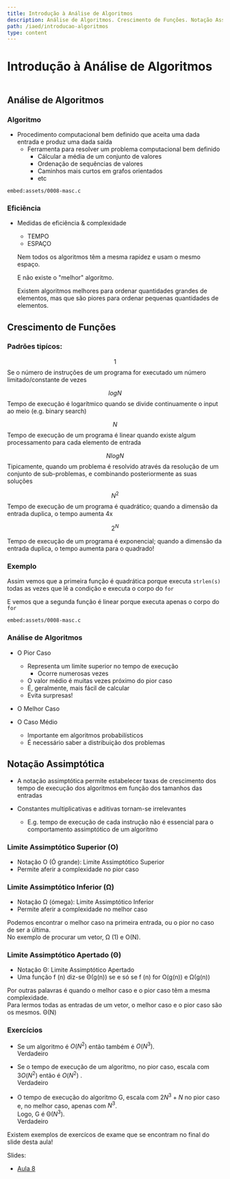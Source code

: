 ```yaml
---
title: Introdução à Análise de Algoritmos
description: Análise de Algoritmos. Crescimento de Funções. Notação Assimptótica.
path: /iaed/introducao-algoritmos
type: content
---
```


# Introdução à Análise de Algoritmos

```toc

```

## Análise de Algoritmos

### Algoritmo

- Procedimento computacional bem definido que aceita
  uma dada entrada e produz uma dada saída
  - Ferramenta para resolver um problema computacional bem
    definido
    - Cálcular a média de um conjunto de valores
    - Ordenação de sequências de valores
    - Caminhos mais curtos em grafos orientados
    - etc

`embed:assets/0008-masc.c`

### Eficiência

- Medidas de eficiência & complexidade

  - TEMPO
  - ESPAÇO

  Nem todos os algoritmos têm a mesma rapidez e usam o mesmo espaço.

  E não existe o "melhor" algoritmo.

  Existem algoritmos melhores para ordenar quantidades grandes de elementos, mas que são piores para ordenar pequenas quantidades de elementos.

## Crescimento de Funções

### Padrões tipícos:

$$ 1 $$
Se o número de instruções de um programa for
executado um número limitado/constante de vezes

$$ log{} N $$
Tempo de execução é logarítmico quando se divide
continuamente o input ao meio (e.g. binary search)

$$ N $$
Tempo de execução de um programa é linear
quando existe algum processamento para
cada elemento de entrada

$$ N log{} N $$
Tipicamente, quando um problema é resolvido através
da resolução de um conjunto de sub-problemas, e
combinando posteriormente as suas soluções

$$ N^2 $$
Tempo de execução de um programa é quadrático;
quando a dimensão da entrada duplica, o tempo
aumenta 4x

$$ 2^N $$

Tempo de execução de um programa é exponencial;
quando a dimensão da entrada duplica, o tempo
aumenta para o quadrado!

### Exemplo

Assim vemos que a primeira função é quadrática porque executa `strlen(s)` todas as vezes que lê a condição e executa o corpo do `for`

E vemos que a segunda função é linear porque executa apenas o corpo do `for`

`embed:assets/0008-masc.c`

### Análise de Algoritmos

- O Pior Caso

  - Representa um limite superior no tempo de execução
    - Ocorre numerosas vezes
  - O valor médio é muitas vezes próximo do pior caso
  - É, geralmente, mais fácil de calcular
  - Evita surpresas!

- O Melhor Caso

- O Caso Médio

  - Importante em algoritmos probabilísticos
  - É necessário saber a distribuição dos problemas

## Notação Assimptótica

- A notação assimptótica permite estabelecer taxas de
  crescimento dos tempo de execução dos algoritmos
  em função dos tamanhos das entradas

- Constantes multiplicativas e aditivas tornam-se
  irrelevantes
  - E.g. tempo de execução de cada instrução não é essencial
    para o comportamento assimptótico de um algoritmo

### Limite Assimptótico Superior (O)

- Notação O (Ó grande): Limite Assimptótico Superior
- Permite aferir a complexidade no pior caso

### Limite Assimptótico Inferior (Ω)

- Notação Ω (ómega): Limite Assimptótico Inferior
- Permite aferir a complexidade no melhor caso

Podemos encontrar o melhor caso na primeira entrada, ou o pior no caso de ser a última. \
No exemplo de procurar um vetor, Ω (1) e O(N).

### Limite Assimptótico Apertado (Θ)

- Notação Θ: Limite Assimptótico Apertado
- Uma função f (n) diz-se Θ(g(n)) se e só se f (n) for O(g(n)) e Ω(g(n))

Por outras palavras é quando o melhor caso e o pior caso têm a mesma complexidade.\
Para lermos todas as entradas de um vetor, o melhor caso e o pior caso são os mesmos. Θ(N)

### Exercícios

- Se um algoritmo é $O(N^2)$ então também é $O(N^3)$.\
  Verdadeiro

- Se o tempo de execução de um algoritmo, no pior caso,
  escala com $3O(N^2)$ então é $O(N^2)$ .\
  Verdadeiro

- O tempo de execução do algoritmo G, escala com $2N^3+N$
  no pior caso e, no melhor caso, apenas com $N^3$.\
  Logo, G é Θ($N^3$).\
  Verdadeiro

Existem exemplos de exercícos de exame que se encontram no final do slide desta aula!

Slides:

- [Aula 8](https://drive.google.com/file/d/1ETqWl7mll9ljHI_8ix1Il30VKcIXGsmX/view?usp=sharing)
